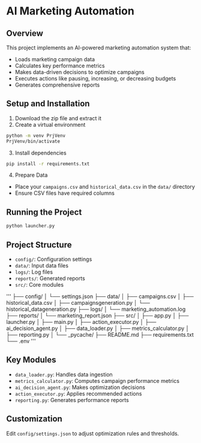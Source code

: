 # AI Marketing Automation

## Overview
This project implements an AI-powered marketing automation system that:
- Loads marketing campaign data
- Calculates key performance metrics
- Makes data-driven decisions to optimize campaigns
- Executes actions like pausing, increasing, or decreasing budgets
- Generates comprehensive reports

## Setup and Installation

1. Download the zip file and extract it
2. Create a virtual environment
```bash
python -m venv PrjVenv
PrjVenv/bin/activate  
```

3. Install dependencies
```bash
pip install -r requirements.txt
```

4. Prepare Data
- Place your `campaigns.csv` and `historical_data.csv` in the `data/` directory
- Ensure CSV files have required columns

## Running the Project
```bash
python launcher.py
```

## Project Structure
- `config/`: Configuration settings
- `data/`: Input data files
- `logs/`: Log files
- `reports/`: Generated reports
- `src/`: Core modules

'''
├── config/
│   └── settings.json
├── data/
│   ├── campaigns.csv
│   ├── historical_data.csv
│   ├── campaignsgeneration.py
│   └── historical_datageneration.py
├── logs/
│   └── marketing_automation.log
├── reports/
│   └── marketing_report.json
├── src/
│   ├── app.py
│   ├── launcher.py
│   ├── main.py
│   ├── action_executor.py
│   ├── ai_decision_agent.py
│   ├── data_loader.py
│   ├── metrics_calculator.py
│   ├── reporting.py
│   └── _pycache/
├── README.md
├── requirements.txt
└── .env
'''

## Key Modules
- `data_loader.py`: Handles data ingestion
- `metrics_calculator.py`: Computes campaign performance metrics
- `ai_decision_agent.py`: Makes optimization decisions
- `action_executor.py`: Applies recommended actions
- `reporting.py`: Generates performance reports

## Customization
Edit `config/settings.json` to adjust optimization rules and thresholds.
